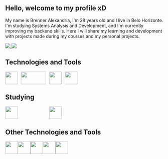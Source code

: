 ## Hello, welcome to my profile xD

<p>My name is Brenner Alexandria, I'm 28 years old and I live in Belo Horizonte. I'm studying Systems Analysis and Development, and I'm currently improving my backend skills. Here I will share my learning and development with projects made during my courses and my personal projects.<p/>

<div>
  <a href="mailto:obrenneralexandria@gmail.com">
    <img src="https://img.shields.io/badge/-Gmail-%23333?style=for-the-badge&logo=gmail&logoColor=red" target="_blank">
  </a>
  <a href="https://www.linkedin.com/in/brenner-alexandria-b73694205/" target="blank">
    <img src="https://img.shields.io/badge/-LinkedIn-%230077B5?style=for-the-badge&logo=linkedin&logoColor=white" target="_blank">
  </a>
</div>

## Technologies and Tools

<img src="https://cdn.jsdelivr.net/gh/devicons/devicon/icons/java/java-original.svg" width="40" height="40" style="margin-right: 10px;" /><img
src="https://upload.wikimedia.org/wikipedia/commons/8/87/Sql_data_base_with_logo.png"  width="80" height="40" style="margin-right: 10px;" /><img
src="https://cdn.jsdelivr.net/gh/devicons/devicon/icons/git/git-original.svg" width="40" height="40" style="margin-right: 10px;" /><img src="https://cdn.jsdelivr.net/gh/devicons/devicon/icons/github/github-original.svg" width="40" height="40" style="margin-right: 10px;" />

## Studying
<img src="https://spring.io/img/spring.svg" width="40" height="40" style="margin-right: 50" /><img
src="https://www.svgrepo.com/show/349342/docker.svg" width="40" height="40" style="margin-left: 50" />

## Other Technologies and Tools
<img 
src="https://cdn.jsdelivr.net/gh/devicons/devicon/icons/html5/html5-original.svg" width="40" height="40" /><img src="https://cdn.jsdelivr.net/gh/devicons/devicon/icons/css3/css3-original.svg"  width="40" height="40" /><img src="https://cdn.jsdelivr.net/gh/devicons/devicon/icons/javascript/javascript-original.svg" width="40" height="40" /><img                                               
src="https://cdn.jsdelivr.net/gh/devicons/devicon/icons/vscode/vscode-original.svg" width="40" height="40" /><img
src="https://cdn.jsdelivr.net/gh/devicons/devicon/icons/nodejs/nodejs-original.svg" width="40" height="40" />
